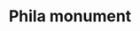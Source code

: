 ---
pid: ch435
title: Phila monument
location_transcription: Penns landing
coordinates: "[-75.140642534231, 39.949029625231]"
zipcode: '19111'
gen_neighborhood: Northeast Philadelphia
neighborhood: Lawndale,Castor Gardens
outside_phl: 
age: '19'
age_range: 13-19
instagram: 
image_file_name: ch_435.jpg
proposal_transcription: Phila
topic: 
topic_summary: '0'
type: Obelisk
keywords_other: 
credit: J'Cashmere
image_labels: on an obelisk
twitter: 
facebook: 
permalink: "/monuments/ch435/"
layout: item-page
---